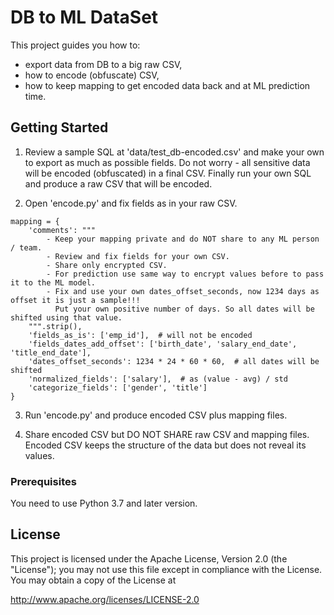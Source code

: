 # DB to ML DataSet

This project guides you how to:
- export data from DB to a big raw CSV,
- how to encode (obfuscate) CSV,
- how to keep mapping to get encoded data back and at ML prediction time.   

## Getting Started

1) Review a sample SQL at 'data/test_db-encoded.csv' and make your own to export as much as possible fields. 
Do not worry - all sensitive data will be encoded (obfuscated) in a final CSV. Finally run your own SQL and 
produce a raw CSV that will be encoded. 

2) Open 'encode.py' and fix fields as in your raw CSV.  

```
mapping = {
    'comments': """
        - Keep your mapping private and do NOT share to any ML person / team. 
        - Review and fix fields for your own CSV.
        - Share only encrypted CSV.
        - For prediction use same way to encrypt values before to pass it to the ML model.
        - Fix and use your own dates_offset_seconds, now 1234 days as offset it is just a sample!!! 
          Put your own positive number of days. So all dates will be shifted using that value.   
    """.strip(),
    'fields_as_is': ['emp_id'],  # will not be encoded
    'fields_dates_add_offset': ['birth_date', 'salary_end_date', 'title_end_date'],
    'dates_offset_seconds': 1234 * 24 * 60 * 60,  # all dates will be shifted
    'normalized_fields': ['salary'],  # as (value - avg) / std
    'categorize_fields': ['gender', 'title']
}
```    

3) Run 'encode.py' and produce encoded CSV plus mapping files. 

4) Share encoded CSV but DO NOT SHARE raw CSV and mapping files. Encoded CSV keeps the structure of the data 
but does not reveal its values.      

### Prerequisites

You need to use Python 3.7 and later version. 

## License

This project is licensed under the Apache License, Version 2.0 (the "License"); 
you may not use this file except in compliance with the License. You may obtain a copy of the License at

http://www.apache.org/licenses/LICENSE-2.0

